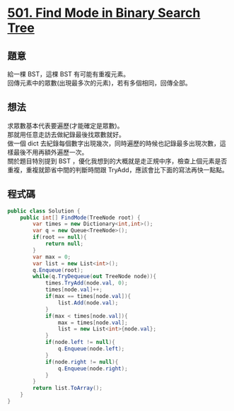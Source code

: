 # [501. Find Mode in Binary Search Tree](https://leetcode.com/problems/find-mode-in-binary-search-tree/)

## 題意

給一棵 BST，這棵 BST 有可能有重複元素。  
回傳元素中的眾數(出現最多次的元素)，若有多個相同，回傳全部。

## 想法

求眾數基本代表要遍歷(才能確定是眾數)。  
那就用任意走訪去做紀錄最後找眾數就好。  
做一個 dict 去紀錄每個數字出現幾次，同時遍歷的時候也記錄最多出現次數，這樣最後不用再額外遍歷一次。  
關於題目特別提到 BST ，優化我想到的大概就是走正規中序，檢查上個元素是否重複，重複就節省中間的判斷時間跟 TryAdd，應該會比下面的寫法再快一點點。

## 程式碼

```csharp
public class Solution {
    public int[] FindMode(TreeNode root) {
        var times = new Dictionary<int,int>();
        var q = new Queue<TreeNode>();
        if(root == null){
            return null;
        }
        var max = 0;
        var list = new List<int>();
        q.Enqueue(root);
        while(q.TryDequeue(out TreeNode node)){
            times.TryAdd(node.val, 0);
            times[node.val]++;
            if(max == times[node.val]){
                list.Add(node.val);
            }
            if(max < times[node.val]){
                max = times[node.val];
                list = new List<int>{node.val};
            }
            if(node.left != null){
                q.Enqueue(node.left);
            }
            if(node.right != null){
                q.Enqueue(node.right);
            }
        }
        return list.ToArray();
    }
}
```
